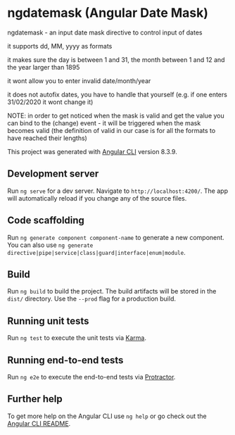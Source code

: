 # ngdatemask (Angular Date Mask)

ngdatemask - an input date mask directive to control input of dates

it supports dd, MM, yyyy as formats

it makes sure the day is between 1 and 31, the month between 1 and 12 and the year larger than 1895

it wont allow you to enter invalid date/month/year

it does not autofix dates, you have to handle that yourself (e.g. if one enters 31/02/2020 it wont change it)

NOTE: in order to get noticed when the mask is valid and get the value you can bind to the (change) event - it will be triggered when the mask becomes valid (the definition of valid in our case is for all the formats to have reached their lengths)

This project was generated with [Angular CLI](https://github.com/angular/angular-cli) version 8.3.9.

## Development server

Run `ng serve` for a dev server. Navigate to `http://localhost:4200/`. The app will automatically reload if you change any of the source files.

## Code scaffolding

Run `ng generate component component-name` to generate a new component. You can also use `ng generate directive|pipe|service|class|guard|interface|enum|module`.

## Build

Run `ng build` to build the project. The build artifacts will be stored in the `dist/` directory. Use the `--prod` flag for a production build.

## Running unit tests

Run `ng test` to execute the unit tests via [Karma](https://karma-runner.github.io).

## Running end-to-end tests

Run `ng e2e` to execute the end-to-end tests via [Protractor](http://www.protractortest.org/).

## Further help

To get more help on the Angular CLI use `ng help` or go check out the [Angular CLI README](https://github.com/angular/angular-cli/blob/master/README.md).
